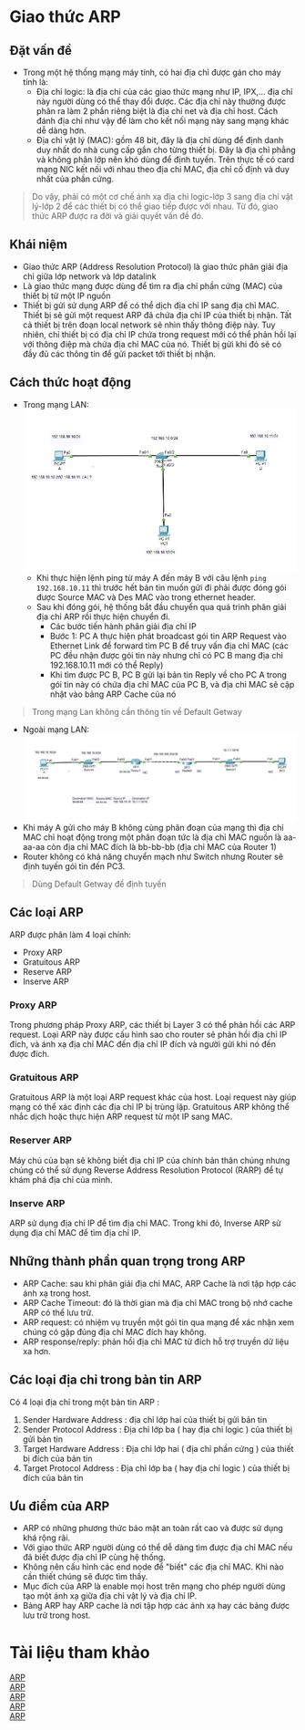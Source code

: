 # Giao thức ARP
## Đặt vấn đề
* Trong một hệ thống mạng máy tính, có hai địa chỉ được gán cho máy tính là:
    * Địa chỉ logic: là địa chỉ của các giao thức mạng như IP, IPX,... địa chỉ này người dùng có thể thay đổi được. Các địa chỉ này thường được phân ra làm 2 phần riêng biệt là địa chỉ net và địa chỉ host. Cách đánh địa chỉ như vậy để làm cho kết nối mạng này sang mạng khác dễ dàng hơn.
    * Địa chỉ vật lý (MAC): gồm 48 bit, đây là địa chỉ dùng để định danh duy nhất do nhà cung cấp gắn cho từng thiết bị. Đây là địa chỉ phẳng và không phân lớp nên khó dùng để định tuyến. Trên thực tế có card mạng NIC kết nối với nhau theo địa chỉ MAC, địa chỉ cố định và duy nhất của phần cứng.
> Do vậy, phải có một cơ chế ánh xạ địa chỉ logic-lớp 3 sang địa chỉ vật lý-lớp 2 để các thiết bị có thể giao tiếp được với nhau. Từ đó, giao thức ARP được ra đời và giải quyết vấn đề đó.
## Khái niệm
* Giao thức ARP (Address Resolution Protocol) là giao thức phân giải địa chỉ giữa lớp network và lớp datalink
* Là giao thức mạng được dùng để tìm ra địa chỉ phần cứng (MAC) của thiết bị từ một IP nguồn
* Thiết bị gửi sử dụng ARP để có thể dịch địa chỉ IP sang địa chỉ MAC. Thiết bị sẽ gửi một request ARP đã chứa địa chỉ IP của thiết bị nhận. Tất cả thiết bị trên đoạn local network sẽ nhìn thấy thông điệp này. Tuy nhiên, chỉ thiết bị có địa chỉ IP chứa trong request mới có thể phản hồi lại với thông điệp mà chứa địa chỉ MAC của nó. Thiết bị gửi khi đó sẽ có đầy đủ các thông tin để gửi packet tới thiết bị nhận.
## Cách thức hoạt động
* Trong mạng LAN:
![](../CCNA%20Network/image/ima15.jpg)        
    * Khi thực hiện lệnh ping từ máy A đến máy B với câu lệnh `ping 192.168.10.11` thì trước hết bản tin muốn gửi đi phải được đóng gói được Source MAC và Des MAC vào trong ethernet header.
    * Sau khi đóng gói, hệ thống bắt đầu chuyển qua quá trình phân giải địa chỉ ARP rồi thực hiện chuyển đi.
        * Các bước tiến hành phân giải địa chỉ IP
        * Bước 1: PC A thực hiện phát broadcast gói tin ARP Request vào Ethernet Link để forward tìm PC B để truy vấn địa chỉ MAC (các PC đều nhận được gói tin này nhưng chỉ có PC B mang địa chỉ 192.168.10.11 mới có thể Reply)
        * Khi tìm được PC B, PC B gửi lại bản tin Reply về cho PC A trong gói tin này có chứa địa chỉ MAC của PC B, và địa chỉ MAC sẽ cập nhật vào bảng ARP Cache của nó

> Trong mạng Lan không cần thông tin về Default Getway

* Ngoài mạng LAN:
![](../CCNA%20Network/image/ima16.jpg)        
* Khi máy A gửi cho máy B không cùng phân đoạn của mạng thì địa chỉ MAC chỉ hoạt động trong một phân đoạn tức là địa chỉ MAC nguồn là aa-aa-aa còn địa chỉ MAC đích là bb-bb-bb (địa chỉ MAC của Router 1)
* Router không có khả năng chuyển mạch như Switch nhưng Router sẽ định tuyến gói tin đến PC3.
> Dùng Default Getway để định tuyến
## Các loại ARP
ARP được phân làm 4 loại chính: 
* Proxy ARP
* Gratuitous ARP
* Reserve ARP
* Inserve ARP 
### Proxy ARP
Trong phương pháp Proxy ARP, các thiết bị Layer 3 có thể phản hồi các ARP request. Loại ARP này được cấu hình sao cho router sẽ phản hồi địa chỉ IP đích, và ánh xạ địa chỉ MAC đến địa chỉ IP đích và người gửi khi nó đến được đích.
### Gratuitous ARP
Gratuitous ARP là một loại ARP request khác của host. Loại request này giúp mạng có thể xác định các địa chỉ IP bị trùng lặp. Gratuitous ARP không thể nhắc dịch hoặc thực hiện ARP request từ một IP sang MAC.
### Reserver ARP 
Máy chủ của bạn sẽ không biết địa chỉ IP của chính bản thân chúng nhưng chúng có thể sử dụng Reverse Address Resolution Protocol (RARP) để tự khám phá địa chỉ của mình.
### Inserve ARP 
ARP sử dụng địa chỉ IP để tìm địa chỉ MAC. Trong khi đó, Inverse ARP sử dụng địa chỉ MAC để tìm địa chỉ IP.     

## Những thành phần quan trọng trong ARP
* ARP Cache: sau khi phân giải địa chỉ MAC, ARP Cache là nơi tập hợp các ánh xạ trong host.
* ARP Cache Timeout: đó là thời gian mà địa chỉ MAC trong bộ nhớ cache ARP có thể lưu trữ.
* ARP request: có nhiệm vụ truyền một gói tin qua mạng để xác nhận xem chúng có gặp đúng địa chỉ MAC đích hay không.
* ARP response/reply: phản hồi địa chỉ MAC từ đích hỗ trợ truyền dữ liệu xa hơn.  
## Các loại địa chỉ trong bản tin ARP 
Có 4 loại địa chỉ trong một bản tin ARP :
1. Sender Hardware Address : địa chỉ lớp hai của thiết bị gửi bản tin
2. Sender Protocol Address : Địa chỉ lớp ba ( hay địa chỉ logic ) của thiết bị gửi bản tin
3. Target Hardware Address : Địa chỉ lớp hai ( địa chỉ phần cứng ) của thiết bị đích của bản tin
4. Target Protocol Address : Địa chỉ lớp ba ( hay địa chỉ logic ) của thiết bị đích của bản tin
## Ưu điểm của ARP
* ARP có những phương thức bảo mật an toàn rất cao và được sử dụng khá rộng rãi.
* Với giao thức ARP người dùng có thể dễ dàng tìm được địa chỉ MAC nếu đã biết được địa chỉ IP cùng hệ thống.
* Không nên cấu hình các end node để "biết" các địa chỉ MAC. Khi nào cần thiết chúng sẽ được tìm thấy.
* Mục đích của ARP là enable mọi host trên mạng cho phép người dùng tạo một ánh xạ giữa địa chỉ vật lý và địa chỉ IP.
* Bảng ARP hay ARP cache là nơi tập hợp các ánh xạ hay các bảng được lưu trữ trong host.  


# Tài liệu tham khảo             
[ARP](https://vietnix.vn/arp-la-gi/)            
[ARP](https://wiki.tino.org/arp-la-gi/#post-44818-_uwj3sqwde2by)          
[ARP](https://www.totolink.vn/article/632-arp-la-gi-muc-dich-va-cach-thuc-hoat-dong-cua-arp.html)       
[ARP](https://www.youtube.com/watch?v=b0tyvnLietQ&t=147s)          
[ARP](https://www.youtube.com/watch?v=n-0wbeveTL4)
